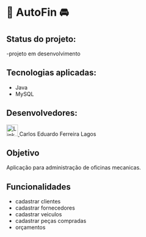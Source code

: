 #  🚙 AutoFin 🚘

## Status do projeto:

-projeto em desenvolvimento

## Tecnologias aplicadas:

- Java 
- MySQL

## Desenvolvedores:

<a href="[https://www.linkedin.com/in/carlos-eduardo-ferreira-lagos/" target="_blank">
    <img src="https://cdn.jsdelivr.net/gh/devicons/devicon/icons/linkedin/linkedin-original.svg" alt="LinkedIn" width="30" height="30">
</a> Carlos Eduardo Ferreira Lagos  

## Objetivo
Aplicação para administração de oficinas mecanicas.

## Funcionalidades
- cadastrar clientes
- cadastrar fornecedores
- cadastrar veiculos
- cadastrar peças compradas
- orçamentos 
